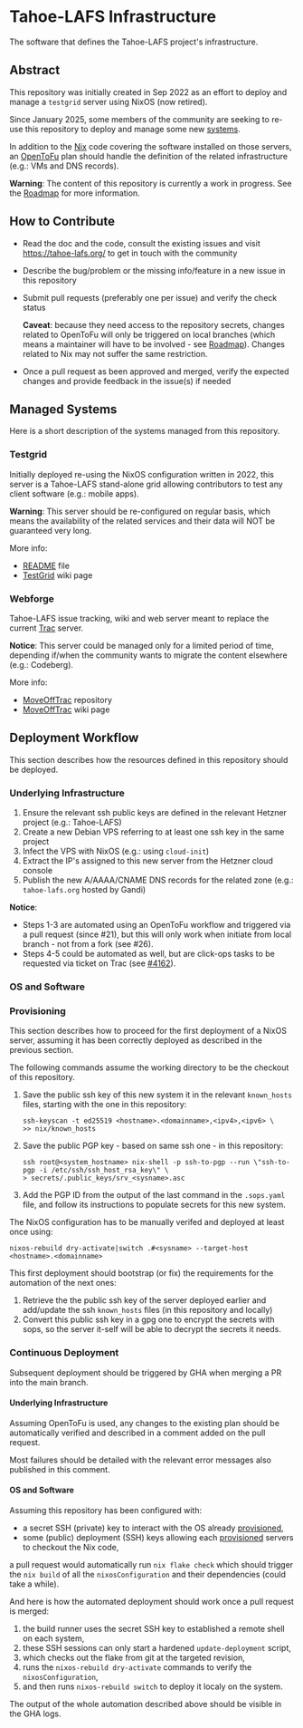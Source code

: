 # Tahoe-LAFS Infrastructure

The software that defines the Tahoe-LAFS project's infrastructure.

## Abstract

This repository was initially created in Sep 2022 as an effort to deploy and
manage a `testgrid` server using NixOS (now retired).

Since January 2025, some members of the community are seeking to re-use this repository
to deploy and manage some new [systems](#managed-systems).

In addition to the [Nix](https://nixos.org/) code covering the software installed on those servers,
an [OpenToFu](https://opentofu.org/) plan should handle the definition of the related infrastructure (e.g.: VMs and DNS records).

**Warning**: The content of this repository is currently a work in progress. See the [Roadmap](docs/Roadmap.md) for more information.

## How to Contribute

- Read the doc and the code, consult the existing issues and visit https://tahoe-lafs.org/ to get in touch with the community
- Describe the bug/problem or the missing info/feature in a new issue in this repository
- Submit pull requests (preferably one per issue) and verify the check status

  **Caveat**: because they need access to the repository secrets, changes related to OpenToFu will only be triggered on local branches (which means a maintainer will have to be involved - see [Roadmap](docs/Roadmap.md)). Changes related to Nix may not suffer the same restriction.

- Once a pull request as been approved and merged, verify the expected changes and provide feedback in the issue(s) if needed

## Managed Systems

Here is a short description of the systems managed from this repository.

### Testgrid

Initially deployed re-using the NixOS configuration written in 2022, this server is a Tahoe-LAFS stand-alone grid allowing contributors to test any client software (e.g.: mobile apps).

**Warning**: This server should be re-configured on regular basis,
which means the availability of the related services and their data will NOT be guaranteed very long.

More info:

- [README](./testgrid.tahoe-lafs.org/README) file
- [TestGrid](https://tahoe-lafs.org/trac/tahoe-lafs/wiki/TestGrid) wiki page

### Webforge

Tahoe-LAFS issue tracking, wiki and web server meant to replace the current [Trac](https://tahoe-lafs.org/trac/tahoe-lafs) server.

**Notice**: This server could be managed only for a limited period of time,
depending if/when the community wants to migrate the content elsewhere (e.g.: Codeberg).

More info:

- [MoveOffTrac](https://github.com/tahoe-lafs/MoveOffTrac) repository
- [MoveOffTrac](https://tahoe-lafs.org/trac/tahoe-lafs/wiki/MoveOffTrac) wiki page

## Deployment Workflow

This section describes how the resources defined in this repository should be deployed.

### Underlying Infrastructure

1. Ensure the relevant ssh public keys are defined in the relevant Hetzner project (e.g.: Tahoe-LAFS)
2. Create a new Debian VPS referring to at least one ssh key in the same project
3. Infect the VPS with NixOS (e.g.: using `cloud-init`)
4. Extract the IP's assigned to this new server from the Hetzner cloud console
5. Publish the new A/AAAA/CNAME DNS records for the related zone (e.g.: `tahoe-lafs.org` hosted by Gandi)

**Notice**:

- Steps 1-3 are automated using an OpenToFu workflow and triggered via a pull request (since #21),
  but this will only work when initiate from local branch - not from a fork (see #26).
- Steps 4-5 could be automated as well, but are click-ops tasks to be requested via ticket on Trac
  (see [#4162](https://tahoe-lafs.org/trac/tahoe-lafs/ticket/4162)).

### OS and Software

###  Provisioning

This section describes how to proceed for the first deployment of a NixOS server,
assuming it has been correctly deployed as described in the previous section.

The following commands assume the working directory to be the checkout of this repository.

1. Save the public ssh key of this new system it in the relevant `known_hosts` files,
   starting with the one in this repository:

   ```
   ssh-keyscan -t ed25519 <hostname>.<domainname>,<ipv4>,<ipv6> \
   >> nix/known_hosts
   ```

2. Save the public PGP key - based on same ssh one - in this repository:

   ```
   ssh root@<system_hostname> nix-shell -p ssh-to-pgp --run \"ssh-to-pgp -i /etc/ssh/ssh_host_rsa_key\" \
   > secrets/.public_keys/srv_<sysname>.asc
   ```

3. Add the PGP ID from the output of the last command in the `.sops.yaml` file,
   and follow its instructions to populate secrets for this new system.

The NixOS configuration has to be manually verifed and deployed at least once using:

```
nixos-rebuild dry-activate|switch .#<sysname> --target-host <hostname>.<domainname>
```

This first deployment should bootstrap (or fix) the requirements for the automation of the next ones:

1. Retrieve the the public ssh key of the server deployed earlier and
   add/update the ssh `known_hosts` files (in this repository and locally)
2. Convert this public ssh key in a gpg one to encrypt the secrets with sops,
   so the server it-self will be able to decrypt the secrets it needs.

### Continuous Deployment

Subsequent deployment should be triggered by GHA when merging a PR into the main branch.

#### Underlying Infrastructure

Assuming OpenToFu is used, any changes to the existing plan should be automatically verified and
described in a comment added on the pull request.

Most failures should be detailed with the relevant error messages also published in this comment.

#### OS and Software

Assuming this repository has been configured with:

- a secret SSH (private) key to interact with the OS already [provisioned](#provisioning),
- some (public) deployment (SSH) keys allowing each [provisioned](#provisioning) servers to checkout the Nix code,

a pull request would automatically run `nix flake check` which should trigger the `nix build` of
all the `nixosConfiguration` and their dependencies (could take a while).

And here is how the automated deployment should work once a pull request is merged:

1. the build runner uses the secret SSH key to established a remote shell on each system,
2. these SSH sessions can only start a hardened `update-deployment` script,
3. which checks out the flake from git at the targeted revision,
4. runs the `nixos-rebuild dry-activate` commands to verify the `nixosConfiguration`,
5. and then runs `nixos-rebuild switch` to deploy it localy on the system.

The output of the whole automation described above should be visible in the GHA logs.
